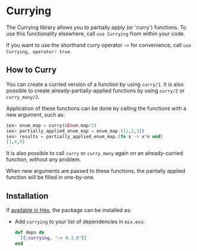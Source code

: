 # Currying

The Currying library allows you to partially apply (or 'curry') functions.
To use this functionality elsewhere, call `use Currying` from within your code.

If you want to use the shorthand curry operator `~>` for convenience, call `use Currying, operator: true`.

## How to Curry

You can create a curried version of a function by using `curry/1`. It is also possible to create already-partially-applied functions 
by using `curry/2` or `curry_many/2`.

Application of these functions can be done by calling the functions with a new argument, such as:

  ```elixir
  iex> enum_map = curry(&Enum.map/2)
  iex> partially_applied_enum_map = enum_map.([1,2,3])
  iex> results = partially_applied_enum_map.(fn x -> x*x end)
  [1,4,9]    
  ```

It is also possible to call `curry` or `curry_many` again on an already-curried function, without any problem.

When new arguments are passed to these functions, the partially applied function will be filled in one-by-one.



## Installation

If [available in Hex](https://hex.pm/docs/publish), the package can be installed as:

  - Add `currying` to your list of dependencies in `mix.exs`:

    ```elixir
    def deps do
      [{:currying, "~> 0.1.0"}]
    end
    ```
